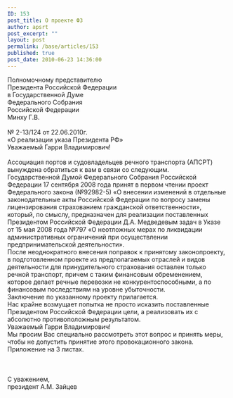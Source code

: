```yaml
---
ID: 153
post_title: О проекте ФЗ
author: apsrt
post_excerpt: ""
layout: post
permalink: /base/articles/153
published: true
post_date: 2010-06-23 14:36:00
---
```

Полномочному представителю<br />
Президента Российской Федерации<br />
в Государственной Думе  <br />
Федерального Собрания  <br />
Российской Федерации<br />
Минху Г.В.<br />
<br />
№ 2-13/124 от 22.06.2010г.<br />
«О реализации указа Президента РФ»<br />
Уважаемый Гарри Владимирович!<br />
<br />
Ассоциация портов и судовладельцев речного транспорта (АПСРТ)  вынуждена обратиться к вам в связи со следующим.<br />
Государственной Думой  Федерального Собрания Российской Федерации 17 сентября 2008 года принят в первом чтении проект Федерального закона  (№92982-5) «О внесении изменений в отдельные законодательные акты Российской Федерации по вопросу замены лицензирования страхованием гражданской ответственности», который, по смыслу,  предназначен для реализации  поставленных Президентом Российской Федерации Д.А. Медведевым задач в Указе от 15 мая 2008 года №797 «О неотложных мерах по ликвидации административных ограничений при осуществлении  предпринимательской деятельности».<br />
После неоднократного внесения поправок к принятому законопроекту, в подготовленном проекте из  предполагаемых отраслей и видов деятельности для  принудительного страхования оставлен только речной транспорт, причем с таким финансовым обременением, которое  делает речные перевозки не конкурентоспособными, а по финансовым последствиям на уровне убыточности.<br />
Заключение по указанному проекту прилагается.<br />
Нас крайне возмущает попытка не просто исказить поставленные Президентом Российской Федерации цели, а реализовать их с абсолютно  противоположным  результатом.<br />
Уважаемый Гарри Владимирович!<br />
Мы просим Вас специально рассмотреть  этот вопрос и принять меры, чтобы не допустить принятие этого  провокационного закона.<br />
Приложение на 3 листах.<br />
<br />
<br />
<br />
С уважением,<br />
президент                                                                                                    А.М. Зайцев